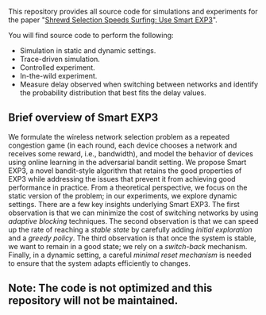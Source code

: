 This repository provides all source code for simulations and experiments for the paper "[Shrewd Selection Speeds Surfing: Use Smart EXP3](https://arxiv.org/abs/1712.03038)".

You will find source code to perform the following:
* Simulation in static and dynamic settings.
* Trace-driven simulation.
* Controlled experiment.
* In-the-wild experiment.
* Measure delay observed when switching between networks and identify the probability distribution that best fits the delay values.

## Brief overview of Smart EXP3
We formulate the wireless network selection problem as a repeated congestion game (in each round, each device chooses a network and receives some reward, i.e., bandwidth), and model the behavior of devices using online learning in the adversarial bandit setting. We propose Smart EXP3, a novel bandit-style algorithm that retains the good properties of EXP3 while addressing the issues that prevent it from achieving good performance in practice. From a theoretical perspective, we focus on the static version of the problem; in our experiments, we explore dynamic settings. There are a few key insights underlying Smart EXP3. The first observation is that we can minimize the cost of switching networks by using *adaptive blocking* techniques. The second observation is that we can speed up the rate of reaching a *stable state*
by carefully adding *initial exploration* and a *greedy policy*.  The third observation is that once the system is stable, we want to remain in a good state; we rely on a *switch-back* mechanism.  Finally, in a dynamic setting, a careful *minimal reset mechanism* is needed to ensure that the system adapts efficiently to changes.

## Note: The code is not optimized and this repository will not be maintained.
